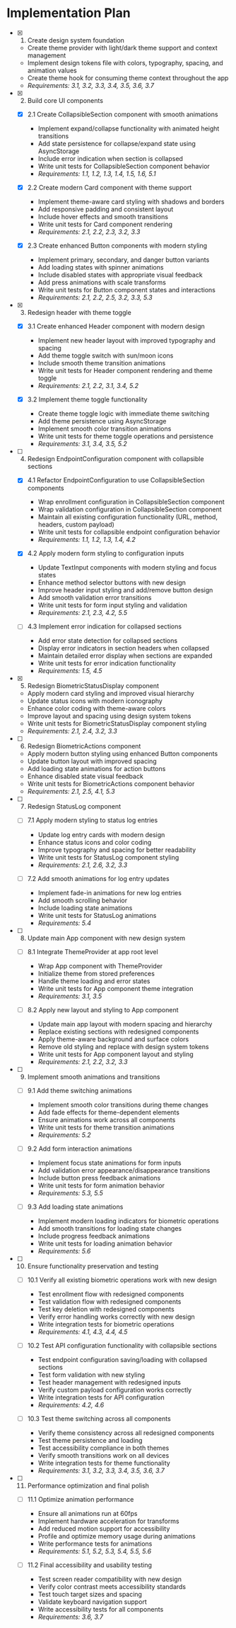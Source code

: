 # Implementation Plan

- [x] 1. Create design system foundation

  - Create theme provider with light/dark theme support and context management
  - Implement design tokens file with colors, typography, spacing, and animation values
  - Create theme hook for consuming theme context throughout the app
  - _Requirements: 3.1, 3.2, 3.3, 3.4, 3.5, 3.6, 3.7_

- [x] 2. Build core UI components

  - [x] 2.1 Create CollapsibleSection component with smooth animations

    - Implement expand/collapse functionality with animated height transitions
    - Add state persistence for collapse/expand state using AsyncStorage
    - Include error indication when section is collapsed
    - Write unit tests for CollapsibleSection component behavior
    - _Requirements: 1.1, 1.2, 1.3, 1.4, 1.5, 1.6, 5.1_

  - [x] 2.2 Create modern Card component with theme support

    - Implement theme-aware card styling with shadows and borders
    - Add responsive padding and consistent layout
    - Include hover effects and smooth transitions
    - Write unit tests for Card component rendering
    - _Requirements: 2.1, 2.2, 2.3, 3.2, 3.3_

  - [x] 2.3 Create enhanced Button components with modern styling
    - Implement primary, secondary, and danger button variants
    - Add loading states with spinner animations
    - Include disabled states with appropriate visual feedback
    - Add press animations with scale transforms
    - Write unit tests for Button component states and interactions
    - _Requirements: 2.1, 2.2, 2.5, 3.2, 3.3, 5.3_

- [x] 3. Redesign header with theme toggle

  - [x] 3.1 Create enhanced Header component with modern design

    - Implement new header layout with improved typography and spacing
    - Add theme toggle switch with sun/moon icons
    - Include smooth theme transition animations
    - Write unit tests for Header component rendering and theme toggle
    - _Requirements: 2.1, 2.2, 3.1, 3.4, 5.2_

  - [x] 3.2 Implement theme toggle functionality
    - Create theme toggle logic with immediate theme switching
    - Add theme persistence using AsyncStorage
    - Implement smooth color transition animations
    - Write unit tests for theme toggle operations and persistence
    - _Requirements: 3.1, 3.4, 3.5, 5.2_

- [ ] 4. Redesign EndpointConfiguration component with collapsible sections

  - [x] 4.1 Refactor EndpointConfiguration to use CollapsibleSection components

    - Wrap enrollment configuration in CollapsibleSection component
    - Wrap validation configuration in CollapsibleSection component
    - Maintain all existing configuration functionality (URL, method, headers, custom payload)
    - Write unit tests for collapsible endpoint configuration behavior
    - _Requirements: 1.1, 1.2, 1.3, 1.4, 4.2_

  - [x] 4.2 Apply modern form styling to configuration inputs

    - Update TextInput components with modern styling and focus states
    - Enhance method selector buttons with new design
    - Improve header input styling and add/remove button design
    - Add smooth validation error transitions
    - Write unit tests for form input styling and validation
    - _Requirements: 2.1, 2.3, 4.2, 5.5_

  - [ ] 4.3 Implement error indication for collapsed sections
    - Add error state detection for collapsed sections
    - Display error indicators in section headers when collapsed
    - Maintain detailed error display when sections are expanded
    - Write unit tests for error indication functionality
    - _Requirements: 1.5, 4.5_

- [x] 5. Redesign BiometricStatusDisplay component
  - Apply modern card styling and improved visual hierarchy
  - Update status icons with modern iconography
  - Enhance color coding with theme-aware colors
  - Improve layout and spacing using design system tokens
  - Write unit tests for BiometricStatusDisplay component styling
  - _Requirements: 2.1, 2.4, 3.2, 3.3_

- [ ] 6. Redesign BiometricActions component

  - Apply modern button styling using enhanced Button components
  - Update button layout with improved spacing
  - Add loading state animations for action buttons
  - Enhance disabled state visual feedback
  - Write unit tests for BiometricActions component behavior
  - _Requirements: 2.1, 2.5, 4.1, 5.3_

- [ ] 7. Redesign StatusLog component

  - [ ] 7.1 Apply modern styling to status log entries

    - Update log entry cards with modern design
    - Enhance status icons and color coding
    - Improve typography and spacing for better readability
    - Write unit tests for StatusLog component styling
    - _Requirements: 2.1, 2.6, 3.2, 3.3_

  - [ ] 7.2 Add smooth animations for log entry updates
    - Implement fade-in animations for new log entries
    - Add smooth scrolling behavior
    - Include loading state animations
    - Write unit tests for StatusLog animations
    - _Requirements: 5.4_

- [ ] 8. Update main App component with new design system

  - [ ] 8.1 Integrate ThemeProvider at app root level

    - Wrap App component with ThemeProvider
    - Initialize theme from stored preferences
    - Handle theme loading and error states
    - Write unit tests for App component theme integration
    - _Requirements: 3.1, 3.5_

  - [ ] 8.2 Apply new layout and styling to App component
    - Update main app layout with modern spacing and hierarchy
    - Replace existing sections with redesigned components
    - Apply theme-aware background and surface colors
    - Remove old styling and replace with design system tokens
    - Write unit tests for App component layout and styling
    - _Requirements: 2.1, 2.2, 3.2, 3.3_

- [ ] 9. Implement smooth animations and transitions

  - [ ] 9.1 Add theme switching animations

    - Implement smooth color transitions during theme changes
    - Add fade effects for theme-dependent elements
    - Ensure animations work across all components
    - Write unit tests for theme transition animations
    - _Requirements: 5.2_

  - [ ] 9.2 Add form interaction animations

    - Implement focus state animations for form inputs
    - Add validation error appearance/disappearance transitions
    - Include button press feedback animations
    - Write unit tests for form animation behavior
    - _Requirements: 5.3, 5.5_

  - [ ] 9.3 Add loading state animations
    - Implement modern loading indicators for biometric operations
    - Add smooth transitions for loading state changes
    - Include progress feedback animations
    - Write unit tests for loading animation behavior
    - _Requirements: 5.6_

- [ ] 10. Ensure functionality preservation and testing

  - [ ] 10.1 Verify all existing biometric operations work with new design

    - Test enrollment flow with redesigned components
    - Test validation flow with redesigned components
    - Test key deletion with redesigned components
    - Verify error handling works correctly with new design
    - Write integration tests for biometric operations
    - _Requirements: 4.1, 4.3, 4.4, 4.5_

  - [ ] 10.2 Test API configuration functionality with collapsible sections

    - Test endpoint configuration saving/loading with collapsed sections
    - Test form validation with new styling
    - Test header management with redesigned inputs
    - Verify custom payload configuration works correctly
    - Write integration tests for API configuration
    - _Requirements: 4.2, 4.6_

  - [ ] 10.3 Test theme switching across all components
    - Verify theme consistency across all redesigned components
    - Test theme persistence and loading
    - Test accessibility compliance in both themes
    - Verify smooth transitions work on all devices
    - Write integration tests for theme functionality
    - _Requirements: 3.1, 3.2, 3.3, 3.4, 3.5, 3.6, 3.7_

- [ ] 11. Performance optimization and final polish

  - [ ] 11.1 Optimize animation performance

    - Ensure all animations run at 60fps
    - Implement hardware acceleration for transforms
    - Add reduced motion support for accessibility
    - Profile and optimize memory usage during animations
    - Write performance tests for animations
    - _Requirements: 5.1, 5.2, 5.3, 5.4, 5.5, 5.6_

  - [ ] 11.2 Final accessibility and usability testing
    - Test screen reader compatibility with new design
    - Verify color contrast meets accessibility standards
    - Test touch target sizes and spacing
    - Validate keyboard navigation support
    - Write accessibility tests for all components
    - _Requirements: 3.6, 3.7_

